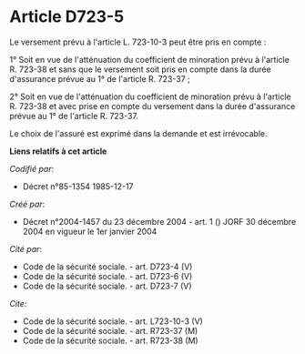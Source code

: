 # Article D723-5

Le versement prévu à l'article L. 723-10-3 peut être pris en compte :

1° Soit en vue de l'atténuation du coefficient de minoration prévu à l'article R. 723-38 et sans que le versement soit pris
en compte dans la durée d'assurance prévue au 1° de l'article R. 723-37 ;

2° Soit en vue de l'atténuation du coefficient de minoration prévu à l'article R. 723-38 et avec prise en compte du versement
dans la durée d'assurance prévue au 1° de l'article R. 723-37.

Le choix de l'assuré est exprimé dans la demande et est irrévocable.

**Liens relatifs à cet article**

_Codifié par_:

  - Décret n°85-1354 1985-12-17

_Créé par_:

  - Décret n°2004-1457 du 23 décembre 2004 - art. 1 () JORF 30 décembre 2004 en vigueur le 1er janvier 2004

_Cité par_:

  - Code de la sécurité sociale. - art. D723-4 (V)
  - Code de la sécurité sociale. - art. D723-6 (V)
  - Code de la sécurité sociale. - art. D723-7 (V)

_Cite_:

  - Code de la sécurité sociale. - art. L723-10-3 (V)
  - Code de la sécurité sociale. - art. R723-37 (M)
  - Code de la sécurité sociale. - art. R723-38 (M)
